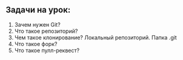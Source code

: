 ## Задачи на урок:

1. Зачем нужен Git?
2. Что такое репозиторий?
3. Чем такое клонирование? Локальный репозиторий. Папка .git
4. Что такое форк?
5. Что такое пулл-реквест?
